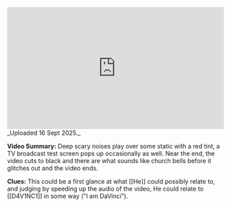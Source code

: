 
<iframe 
  src="https://drive.google.com/file/d/1Q0bdiXabvuLnxysOPseOwOvN-NUipg_h/preview" 
  style="width:100%; aspect-ratio:16/9; border:0;"
  allowfullscreen>
</iframe>
_Uploaded 16 Sept 2025._

**Video Summary:** Deep scary noises play over some static with a red tint, a TV broadcast test screen pops up occasionally as well. Near the end, the video cuts to black and there are what sounds like church bells before it glitches out and the video ends.

**Clues:** This could be a first glance at what [[He]] could possibly relate to, and judging by speeding up the audio of the video, He could relate to [[D4V1NC1]] in some way ("I am DaVinci").